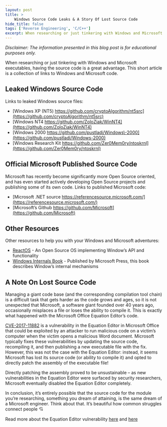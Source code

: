 ```yaml
---
layout: post
title: >
    Windows Source Code Leaks & A Story Of Lost Source Code
hide_title: false
tags: ['Reverse Engineering', 'C/C++']
excerpt: When researching or just tinkering with Windows and Microsoft executables, having the source code is a great advantage. This short article is a collection of links to Windows and Microsoft code, and a story about it.
---
```

*Disclaimer: The information presented in this blog post is for educational purposes only.*

When researching or just tinkering with Windows and Microsoft executables, having the source code is a great advantage. This short article is a collection of links to Windows and Microsoft code.
## Leaked Windows Source Code
Links to leaked Windows source files:
* [Windows XP \(NT5\) https://github.com/cryptoAlgorithm/nt5src](https://github.com/cryptoAlgorithm/nt5src)
* [Windows NT4 https://github.com/ZoloZiak/WinNT4](https://github.com/ZoloZiak/WinNT4)
* [Windows 2000 https://github.com/pustladi/Windows\-2000](https://github.com/pustladi/Windows-2000)
* [Windows Research Kit https://github.com/Zer0Mem0ry/ntoskrnl](https://github.com/Zer0Mem0ry/ntoskrnl)

## Official Microsoft Published Source Code
Microsoft has recently become significantly more Open Source oriented, and has even started actively developing Open Source projects and publishing some of its own code.
Links to published Microsoft code:
* [Microsoft .NET source https://referencesource.microsoft.com/](https://referencesource.microsoft.com/)
* [Microsoft’s Github https://github.com/Microsoft](https://github.com/Microsoft)

## Other Resources
Other resources to help you with your Windows and Microsoft adventures:
* [ReactOS](https://reactos.org/) \- An Open Source OS implementing Window’s API and functionality
* [Windows Internals Book](https://docs.microsoft.com/en-us/sysinternals/learn/windows-internals) \- Published by Microsoft Press, this book describes Window’s internal mechanisms

## A Note On Lost Source Code
Managing a giant code base \(and the corresponding compilation tool chain\) is a difficult task that gets harder as the code grows and ages, so it is not unexpected that Microsoft, a software giant founded over 40 years ago, occasionally misplaces a file or loses the ability to compile it. This is exactly what happened with the Microsoft Office Equation Editor’s code. 

[CVE\-2017\-11882](https://portal.msrc.microsoft.com/en-US/security-guidance/advisory/CVE-2017-11882) is a vulnerability in the Equation Editor in Microsoft Office that could be exploited by an attacker to run malicious code on a victim’s computer when the victim opens a malicious Word document. Microsoft typically fixes these vulnerabilities by updating the source code, recompiling it, and then publishing a new executable file with the fix. However, this was not the case with the Equation Editor: instead, it seems Microsoft has lost its source code \(or ability to compile it\) and opted to directly patch the assembly of the executable file\! 

Directly patching the assembly proved to be unsustainable – as new vulnerabilities in the Equation Editor were surfaced by security researchers, Microsoft eventually disabled the Equation Editor completely. 

In conclusion, it’s entirely possible that the source code for the module you’re researching, something you dream of attaining, is the same dream of a Microsoft engineer. Think about that. It’s beautiful how common struggles connect people 💘

Read more about the Equation Editor vulnerability [here](https://blog.0patch.com/2017/11/did-microsoft-just-manually-patch-their.html) and [here](https://unit42.paloaltonetworks.com/unit42-analysis-of-cve-2017-11882-exploit-in-the-wild/)
